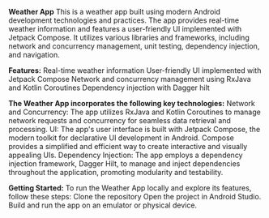 **Weather App**
This is a weather app built using modern Android development technologies and practices. The app provides real-time weather information and features a user-friendly UI implemented with Jetpack Compose. It utilizes various libraries and frameworks, including network and concurrency management, unit testing, dependency injection, and navigation.

**Features:**
Real-time weather information
User-friendly UI implemented with Jetpack Compose
Network and concurrency management using RxJava and Kotlin Coroutines
Dependency injection with Dagger hilt

**The Weather App incorporates the following key technologies:**
Network and Concurrency: The app utilizes RxJava and Kotlin Coroutines to manage network requests and concurrency for seamless data retrieval and processing.
UI: The app's user interface is built with Jetpack Compose, the modern toolkit for declarative UI development in Android. Compose provides a simplified and efficient way to create interactive and visually appealing UIs.
Dependency Injection: The app employs a dependency injection framework, Dagger Hilt, to manage and inject dependencies throughout the application, promoting modularity and testability.

**Getting Started:**
To run the Weather App locally and explore its features, follow these steps:
Clone the repository
Open the project in Android Studio.
Build and run the app on an emulator or physical device.
